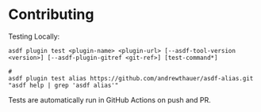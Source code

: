 # Contributing

Testing Locally:

```shell
asdf plugin test <plugin-name> <plugin-url> [--asdf-tool-version <version>] [--asdf-plugin-gitref <git-ref>] [test-command*]

#
asdf plugin test alias https://github.com/andrewthauer/asdf-alias.git "asdf help | grep 'asdf alias'"
```

Tests are automatically run in GitHub Actions on push and PR.
